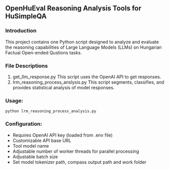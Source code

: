 ## OpenHuEval Reasoning Analysis Tools for HuSimpleQA

### Introduction
This project contains one Python script designed to analyze and evaluate the reasoning capabilities of Large Language Models (LLMs) on Hungarian Factual Open-ended Qustions tasks. 

### File Descriptions
1. get_llm_response.py
This script uses the OpenAI API to get responses.
2. lrm_reasoning_process_anslysis.py
This script segments, classifies, and provides statistical analysis of model responses.

### Usage:
```
python lrm_reasoning_process_analysis.py
```

### Configuration:  
- Requires OpenAI API key (loaded from .env file) 
- Customizable API base URL 
- Tool model name
- Adjustable number of worker threads for parallel processing
- Adjustable batch size
- Set model tokenizer path, compass output path and work folder




